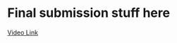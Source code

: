 # Final submission stuff here

[Video Link](https://drive.google.com/open?id=1rGlJUtPvbB0zA3vaCGz3hwcn8YBes25C)  
